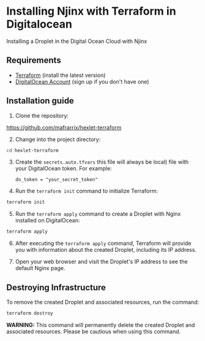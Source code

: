  # Installing Njinx with Terraform in Digitalocean

Installing a Droplet in the Digital Ocean Cloud with Njinx

## Requirements

- [Terraform](https://www.terraform.io/downloads.html) (install the latest version)
- [DigitalOcean Account](https://www.digitalocean.com/) (sign up if you don't have one)

## Installation guide

1. Clone the repository:

https://github.com/mafrarrix/hexlet-terraform

2. Change into the project directory:

```bash
cd hexlet-terraform
````

3. Create the `secrets.auto.tfvars` this file will always be local) file with your DigitalOcean token. For example:

    `do_token = "your_secret_token"`

4. Run the `terraform init` command to initialize Terraform:

```bash
terraform init
```

5. Run the `terraform apply` command to create a Droplet with Nginx installed on DigitalOcean:

```bash
terraform apply
```

6. After executing the `terraform apply` command, Terraform will provide you with information about the created Droplet, including its IP address.

7. Open your web browser and visit the Droplet's IP address to see the default Nginx page.

## Destroying Infrastructure

To remove the created Droplet and associated resources, run the command:

```bash
terraform destroy
```

**WARNING:** This command will permanently delete the created Droplet and associated resources. Please be cautious when using this command.